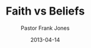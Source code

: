 ---
lunr: "true"
title: "Faith vs Beliefs"
author: "Pastor Frank Jones"
postDate: "04-14-2013"
date: 2013-04-14
category: "sermons"
slug: "2013/04/04142013_ffc"
icon: microphone
audioLink: "04142013_ffc"
tags: []
mp3: "04142013_ffc/04142013.mp3"
ogg: "04142013_ffc/04142013.ogg"
linkurl: "https://archive.org/download/04142013_ffc/04142013_ffc_files.xml"
ipath: "https://archive.org/download/04142013_ffc/04142013.mp3"
layout: sermon.html
---